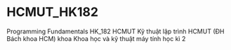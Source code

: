 # HCMUT_HK182
Programming Fundamentals HK_182 HCMUT
Kỹ thuật lập trình HCMUT (ĐH Bách khoa HCM) khoa Khoa học và kỹ thuật máy tính học kì 2
